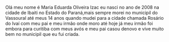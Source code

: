 Olá meu nome é Maria Eduarda Oliveira Izac eu nasci no ano de 2008 
na cidade de Ibaiti no Estado do Paraná,mais sempre morei no municipil do Vassoural
até meus 14 anos quando mudei para a  cidade chamada Rosário do Ivaí com meu pai e meu irmão
onde moro até hoje já meu irmão foi embora para curitiba com meus avós e meu pai casou denovo 
e vive muito bem no municipil que eu fui criada.

